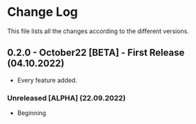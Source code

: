 # Change Log

This file lists all the changes according to the different versions.

## 0.2.0 - October22 [BETA] - First Release (04.10.2022)

- Every feature added.

### Unreleased [ALPHA] (22.09.2022)

- Beginning
